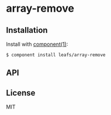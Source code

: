 
# array-remove

  

## Installation

  Install with [component(1)](http://component.io):

    $ component install leafs/array-remove

## API



## License

  MIT
